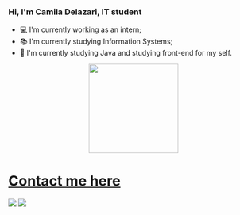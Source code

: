 ### Hi, I'm Camila Delazari, IT student

- 💻 I'm currently working as an intern; 
- 📚 I'm currently studying Information Systems;
- 📕 I'm currently studying Java and studying front-end for my self.

<div align="center">
  <a href="https://github.com/CamilaDelazari">
  <img height="180em" src="https://github-readme-stats.vercel.app/api?username=CamilaDelazari&show_icons=true&theme=tokyonight&include_all_commits=true&count_private=true"/>
</div>


##
<h1> Contact me here </h1>
<a href="https://www.linkedin.com/in/camila-delazari-43552a20a/" target="_blank"><img src="https://img.shields.io/badge/-LinkedIn-%230077B5?style=for-the-badge&logo=linkedin&logoColor=white" target="_blank"></a>
<a href = "mailto:camilalsdperazzolli@gmail.com"><img src="https://img.shields.io/badge/Gmail-D14836?style=for-the-badge&logo=gmail&logoColor=white" target="_blank"></a>
</div>
